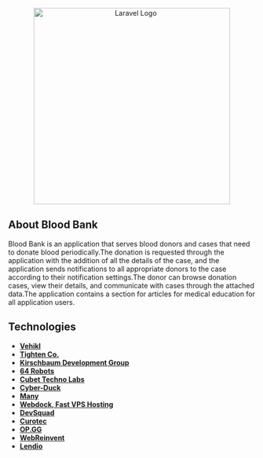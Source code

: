 <p align="center"><a href="#" target="_blank"><img src="https://drive.google.com/file/d/1_a8RViInIAjwCFoQSev4Zq7ztw4UYGlL/view?usp=sharing" width="400" alt="Laravel Logo"></a></p>

## About Blood Bank

Blood Bank is an application that serves blood donors and cases that need to donate blood periodically.The donation is requested through the application with the addition of all the details of the case, and the application sends notifications to all appropriate donors to the case according to their notification settings.The donor can browse donation cases, view their details, and communicate with cases through the attached data.The application contains a section for articles for medical education for all application users.

## Technologies

- **[Vehikl](https://vehikl.com/)**
- **[Tighten Co.](https://tighten.co)**
- **[Kirschbaum Development Group](https://kirschbaumdevelopment.com)**
- **[64 Robots](https://64robots.com)**
- **[Cubet Techno Labs](https://cubettech.com)**
- **[Cyber-Duck](https://cyber-duck.co.uk)**
- **[Many](https://www.many.co.uk)**
- **[Webdock, Fast VPS Hosting](https://www.webdock.io/en)**
- **[DevSquad](https://devsquad.com)**
- **[Curotec](https://www.curotec.com/services/technologies/laravel/)**
- **[OP.GG](https://op.gg)**
- **[WebReinvent](https://webreinvent.com/?utm_source=laravel&utm_medium=github&utm_campaign=patreon-sponsors)**
- **[Lendio](https://lendio.com)**

